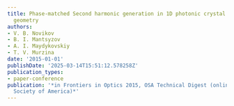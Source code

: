 ```yaml
---
title: Phase-matched Second harmonic generation in 1D photonic crystal in the Laue
  geometry
authors:
- V. B. Novikov
- B. I. Mantsyzov
- A. I. Maydykovskiy
- T. V. Murzina
date: '2015-01-01'
publishDate: '2025-03-14T15:51:12.578258Z'
publication_types:
- paper-conference
publication: '*in Frontiers in Optics 2015, OSA Technical Digest (online) (Optical
  Society of America)*'
---
```

